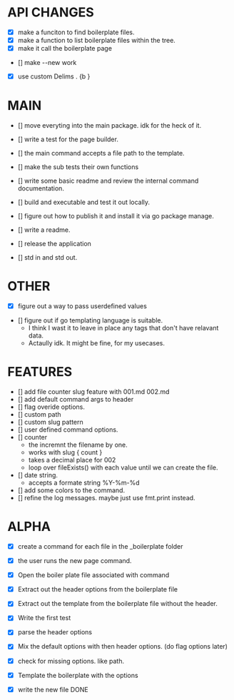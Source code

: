
# API CHANGES

- [x] make a funciton to find boilerplate files.
- [x] make a function to list boilerplate files within the tree.
- [x] make it call the boilerplate page
- [] make --new work
- [x] use custom Delims <bplate>  </bplate>. {b  }


# MAIN

- [] move everyting into the main package. idk for the heck of it.
- [] write a test for the page builder.
- [] the main command accepts a file path to the template.
- [] make the sub tests their own functions

- [] write some basic readme and review the internal command documentation.
- [] build and executable and test it out locally.
- [] figure out how to publish it and install it via go package manage.
- [] write a readme.
- [] release the application

- [] std in and std out.

# OTHER

- [x] figure out a way to pass userdefined values

- [] figure out if go templating language is suitable.
    - I think I wast it to leave in place any tags that don't have relavant data.
    - Actaully idk. It might be fine, for my usecases.

# FEATURES

- [] add file counter slug feature with 001.md 002.md
- [] add default command args to header
- [] flag overide options.
- [] custom path
- [] custom slug pattern
- [] user defined command options.
- [] counter
    - the incremnt the filename by one.
    - works with slug { count }
    - takes a decimal place for 002
    - loop over fileExists() with each value until we can create the file.
- [] date string.
    - accepts a formate string %Y-%m-%d
- [] add some colors to the command.
- [] refine the log messages. maybe just use fmt.print instead.



# ALPHA 

- [x] create a command for each file in the _boilerplate folder
- [x] the user runs the new page command.
- [x] Open the boiler plate file associated with command
- [x] Extract out the header options from the boilerplate file
- [x] Extract out the template from the boilerplate file without the header.
- [x] Write the first test
- [x] parse the header options
- [x] Mix the default options with then header options. (do flag options later)
- [x] check for missing options. like path.
- [x] Template the boilerplate with the options
- [x] write the new file
DONE

